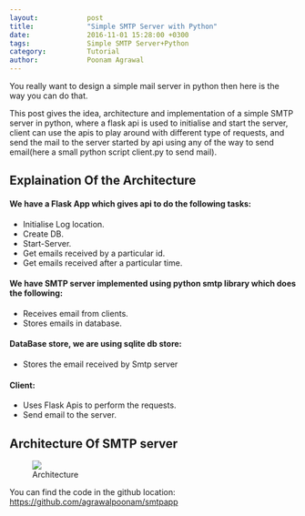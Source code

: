 ```yaml
---
layout:            post
title:             "Simple SMTP Server with Python"
date:              2016-11-01 15:28:00 +0300
tags:              Simple SMTP Server+Python
category:          Tutorial
author:            Poonam Agrawal
---
```

You really want to design a simple mail server in python then here is the way you can do that.

This post gives the idea, architecture and implementation of a simple SMTP server in python, where a flask api is used to initialise and start the server, client can use the apis to play around with different type of requests, and send the mail to the server started by api using any of the way to send email(here a small python script client.py to send mail).



## Explaination Of the Architecture

#### We have a Flask App which gives api to do the following tasks:

- Initialise Log location.
- Create DB.
- Start-Server.
- Get emails received by a particular id.
- Get emails received after a particular time.

#### We have SMTP server implemented using python smtp library which does the following:

- Receives email from clients.
- Stores emails in database.

#### DataBase store, we are using sqlite db store:

- Stores the email received by Smtp server

#### Client:

- Uses Flask Apis to perform the requests.
- Send email to the server.



## Architecture Of SMTP server

<div>

<figure>
<img src="{{ site.github.url }}/media/img/Architecture_smtp.png" />
<figcaption>Architecture</figcaption>
</figure>

</div>

You can find the code in the github location: <a href="https://github.com/agrawalpoonam/smtpapp">
https://github.com/agrawalpoonam/smtpapp
</a>

